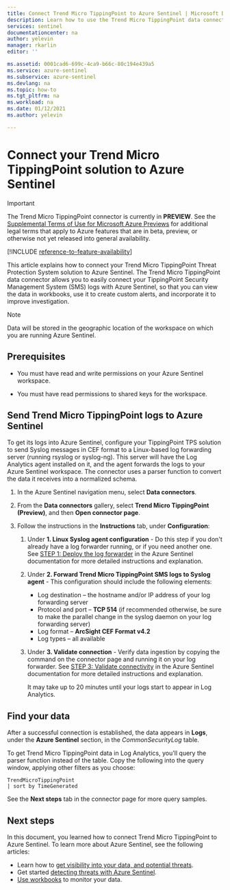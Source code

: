 ```yaml
---
title: Connect Trend Micro TippingPoint to Azure Sentinel | Microsoft Docs
description: Learn how to use the Trend Micro TippingPoint data connector to pull TippingPoint SMS logs into Azure Sentinel. View TippingPoint data in workbooks, create alerts, and improve investigation.
services: sentinel
documentationcenter: na
author: yelevin
manager: rkarlin
editor: ''

ms.assetid: 0001cad6-699c-4ca9-b66c-80c194e439a5
ms.service: azure-sentinel
ms.subservice: azure-sentinel
ms.devlang: na
ms.topic: how-to
ms.tgt_pltfrm: na
ms.workload: na
ms.date: 01/12/2021
ms.author: yelevin

---
```

# Connect your Trend Micro TippingPoint solution to Azure Sentinel

> [!IMPORTANT]
> The Trend Micro TippingPoint connector is currently in **PREVIEW**. See the [Supplemental Terms of Use for Microsoft Azure Previews](https://azure.microsoft.com/support/legal/preview-supplemental-terms/) for additional legal terms that apply to Azure features that are in beta, preview, or otherwise not yet released into general availability.

[!INCLUDE [reference-to-feature-availability](includes/reference-to-feature-availability.md)]

This article explains how to connect your Trend Micro TippingPoint Threat Protection System solution to Azure Sentinel. The Trend Micro TippingPoint data connector allows you to easily connect your TippingPoint Security Management System (SMS) logs with Azure Sentinel, so that you can view the data in workbooks, use it to create custom alerts, and incorporate it to improve investigation.

> [!NOTE]
> Data will be stored in the geographic location of the workspace on which you are running Azure Sentinel.

## Prerequisites

- You must have read and write permissions on your Azure Sentinel workspace.

- You must have read permissions to shared keys for the workspace.

## Send Trend Micro TippingPoint logs to Azure Sentinel

To get its logs into Azure Sentinel, configure your TippingPoint TPS solution to send Syslog messages in CEF format to a Linux-based log forwarding server (running rsyslog or syslog-ng). This server will have the Log Analytics agent installed on it, and the agent forwards the logs to your Azure Sentinel workspace. The connector uses a parser function to convert the data it receives into a normalized schema. 

1. In the Azure Sentinel navigation menu, select **Data connectors**.

1. From the **Data connectors** gallery, select **Trend Micro TippingPoint (Preview)**, and then **Open connector page**.

1. Follow the instructions in the **Instructions** tab, under **Configuration**:

    1. Under **1. Linux Syslog agent configuration** - Do this step if you don't already have a log forwarder running, or if you need another one. See [STEP 1: Deploy the log forwarder](connect-cef-agent.md) in the Azure Sentinel documentation for more detailed instructions and explanation.

    1. Under **2. Forward Trend Micro TippingPoint SMS logs to Syslog agent** - This configuration should include the following elements:
        - Log destination – the hostname and/or IP address of your log forwarding server
        - Protocol and port – **TCP 514** (if recommended otherwise, be sure to make the parallel change in the syslog daemon on your log forwarding server)
        - Log format – **ArcSight CEF Format v4.2**
        - Log types – all available

    1. Under **3. Validate connection** - Verify data ingestion by copying the command on the connector page and running it on your log forwarder. See [STEP 3: Validate connectivity](connect-cef-verify.md) in the Azure Sentinel documentation for more detailed instructions and explanation.

        It may take up to 20 minutes until your logs start to appear in Log Analytics.

## Find your data

After a successful connection is established, the data appears in **Logs**, under the **Azure Sentinel** section, in the *CommonSecurityLog* table.

To get Trend Micro TippingPoint data in Log Analytics, you'll query the parser function instead of the table. Copy the following into the query window, applying other filters as you choose:

```kusto
TrendMicroTippingPoint
| sort by TimeGenerated
```

See the **Next steps** tab in the connector page for more query samples.

## Next steps

In this document, you learned how to connect Trend Micro TippingPoint to Azure Sentinel. To learn more about Azure Sentinel, see the following articles:

- Learn how to [get visibility into your data, and potential threats](get-visibility.md).
- Get started [detecting threats with Azure Sentinel](detect-threats-built-in.md).
- [Use workbooks](tutorial-monitor-your-data.md) to monitor your data.
